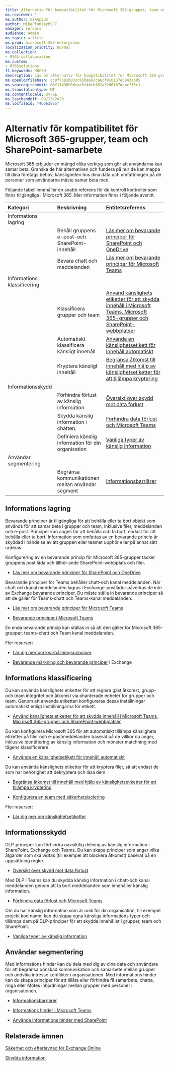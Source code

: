 ```yaml
---
title: Alternativ för kompatibilitet för Microsoft 365-grupper, team och SharePoint-samarbete
ms.reviewer: ''
ms.author: mikeplum
author: MikePlumleyMSFT
manager: serdars
audience: Admin
ms.topic: article
ms.prod: microsoft-365-enterprise
localization_priority: Normal
ms.collection:
- M365-collaboration
ms.custom:
- M365solutions
f1.keywords: NOCSH
description: Läs om alternativ för kompatibilitet för Microsoft 365-grupper,-team och SharePoint-samarbete.
ms.openlocfilehash: cc8f7391b03cc65ba66cca6cf010137e3843ab05
ms.sourcegitcommit: 66f1f430b3dcae5f46cb362a32d6fb7da4cff5c1
ms.translationtype: MT
ms.contentlocale: sv-SE
ms.lasthandoff: 08/13/2020
ms.locfileid: "46662865"
---
```

# <a name="compliance-options-for-microsoft-365-groups-teams-and-sharepoint-collaboration"></a>Alternativ för kompatibilitet för Microsoft 365-grupper, team och SharePoint-samarbete

Microsoft 365 erbjuder en mängd olika verktyg som gör att användarna kan samar beta. Granska de här alternativen och fundera på hur de kan mappa till dina företags behov, känsligheten hos dina data och omfattningen på de personer som användarna måste samar beta med.

Följande tabell innehåller en snabb referens för de kontroll kontroller som finns tillgängliga i Microsoft 365. Mer information finns i följande avsnitt.

|Kategori|Beskrivning|Entitetsreferens|
|:-------|:----------|:--------|
|Informations lagring|||
||Behåll gruppens e-post-och SharePoint-innehåll|[Läs mer om bevarande principer för SharePoint och OneDrive](https://docs.microsoft.com/microsoft-365/compliance/retention-policies-sharepoint)|
||Bevara chatt och meddelanden|[Läs mer om bevarande principer för Microsoft Teams](https://docs.microsoft.com/microsoft-365/compliance/retention-policies-teams)|
|Informations klassificering|||
||Klassificera grupper och team|[Använd känslighets etiketter för att skydda innehåll i Microsoft Teams, Microsoft 365-grupper och SharePoint-webbplatser](https://docs.microsoft.com/microsoft-365/compliance/sensitivity-labels-teams-groups-sites)|
||Automatiskt klassificera känsligt innehåll|[Använda en känslighetsetikett för innehåll automatiskt](https://docs.microsoft.com/microsoft-365/compliance/apply-sensitivity-label-automatically)|
||Kryptera känsligt innehåll|[Begränsa åtkomst till innehåll med hjälp av känslighetsetiketter för att tillämpa kryptering](https://docs.microsoft.com/microsoft-365/compliance/encryption-sensitivity-labels)|
|Informationsskydd|||
||Förhindra förlust av känslig information|[Översikt över skydd mot data förlust](https://docs.microsoft.com/microsoft-365/compliance/data-loss-prevention-policies)|
||Skydda känslig information i chatten.|[Förhindra data förlust och Microsoft Teams](https://docs.microsoft.com/microsoft-365/compliance/dlp-microsoft-teams)|
||Definiera känslig information för din organisation|[Vanliga typer av känslig information](https://docs.microsoft.com/microsoft-365/compliance/custom-sensitive-info-types)|
|Användar segmentering|||
||Begränsa kommunikationen mellan användar segment|[Informationsbarriärer](https://docs.microsoft.com/microsoft-365/compliance/information-barriers)|

## <a name="information-retention"></a>Informations lagring

Bevarande principer är tillgängliga för att behålla eller ta bort objekt som används för att samar beta i grupper och team, inklusive filer, meddelanden och e-post. Principer kan anges för att behålla och ta bort, endast för att behålla eller ta bort. Information som omfattas av en bevarande princip är skyddad i händelse av att gruppen eller teamet upphör eller på annat sätt raderas.

Konfigurering av en bevarande princip för Microsoft 365-grupper täcker gruppens post låda och tillhör ande SharePoint-webbplats och filer.

- [Läs mer om bevarande principer för SharePoint och OneDrive](https://docs.microsoft.com/microsoft-365/compliance/retention-policies-sharepoint)

Bevarande principer för Teams behåller chatt-och kanal meddelanden. När chatt och kanal meddelanden lagras i Exchange-postlådor påverkas de inte av Exchange bevarande principer. Du måste ställa in bevarande principer så att de gäller för Teams-chatt och Teams-kanal meddelanden:

- [Läs mer om bevarande principer för Microsoft Teams](https://docs.microsoft.com/microsoft-365/compliance/retention-policies-teams)

- [Bevarande principer i Microsoft Teams](https://docs.microsoft.com/microsoftteams/retention-policies)

En enda bevarande princip kan ställas in så att den gäller för Microsoft 365-grupper, teams-chatt och Team kanal meddelanden. 

Fler resurser:

- [Lär dig mer om kvarhållningsprinciper](https://docs.microsoft.com/microsoft-365/compliance/retention-policies)

- [Bevarande märkning och bevarande principer](https://docs.microsoft.com/exchange/security-and-compliance/messaging-records-management/retention-tags-and-policies) i Exchange

## <a name="information-classification"></a>Informations klassificering

Du kan använda känslighets etiketter för att reglera gäst åtkomst, grupp-och team integritet och åtkomst via ohanterade enheter för grupper och team. Genom att använda etiketten konfigureras dessa inställningar automatiskt enligt inställningarna för etikett.

- [Använd känslighets etiketter för att skydda innehåll i Microsoft Teams, Microsoft 365-grupper och SharePoint-webbplatser](https://docs.microsoft.com/microsoft-365/compliance/sensitivity-labels-teams-groups-sites)

Du kan konfigurera Microsoft 365 för att automatiskt tillämpa känslighets etiketter på filer och e-postmeddelanden baserat på de villkor du anger, inklusive identifiering av känslig information och mönster matchning med tågens klassificerare.

- [Använda en känslighetsetikett för innehåll automatiskt](https://docs.microsoft.com/microsoft-365/compliance/apply-sensitivity-label-automatically)

Du kan använda känslighets etiketter för att kryptera filer, så att endast de som har behörighet att dekryptera och läsa dem.

- [Begränsa åtkomst till innehåll med hjälp av känslighetsetiketter för att tillämpa kryptering](https://docs.microsoft.com/microsoft-365/compliance/encryption-sensitivity-labels)

- [Konfigurera en team med säkerhetsisolering](https://docs.microsoft.com/microsoft-365/solutions/secure-teams-security-isolation)

Fler resurser:

- [Lär dig mer om känslighetsetiketter](https://docs.microsoft.com/microsoft-365/compliance/sensitivity-labels)


## <a name="information-protection"></a>Informationsskydd

DLP-principer kan förhindra oavsiktlig delning av känslig information i SharePoint, Exchange och Teams. Du kan skapa principer som anger vilka åtgärder som ska vidtas (till exempel att blockera åtkomst) baserat på en uppsättning regler.

- [Översikt över skydd mot data förlust](https://docs.microsoft.com/microsoft-365/compliance/data-loss-prevention-policies)

Med DLP i Teams kan du skydda känslig information i chatt-och kanal meddelanden genom att ta bort meddelanden som innehåller känslig information.

- [Förhindra data förlust och Microsoft Teams](https://docs.microsoft.com/microsoft-365/compliance/dlp-microsoft-teams)

Om du har känslig information som är unik för din organisation, till exempel projekt kod namn, kan du skapa egna känsliga informations typer och tillämpa dem på DLP-principer för att skydda innehållet i grupper, team och SharePoint.

- [Vanliga typer av känslig information](https://docs.microsoft.com/microsoft-365/compliance/custom-sensitive-info-types)

## <a name="user-segmentation"></a>Användar segmentering

Med informations hinder kan du dela med dig av dina data och användare för att begränsa oönskad kommunikation och samarbete mellan grupper och undvika intresse konflikter i organisationen. Med informations hinder kan du skapa principer för att tillåta eller förhindra fil samarbete, chatta, ringa eller Mötes inbjudningar mellan grupper med personer i organisationen.

- [Informationsbarriärer](https://docs.microsoft.com/microsoft-365/compliance/information-barriers)

- [Informations hinder i Microsoft Teams](https://docs.microsoft.com/microsoftteams/information-barriers-in-teams)

- [Använda informations hinder med SharePoint](https://docs.microsoft.com/sharepoint/information-barriers)

## <a name="related-topics"></a>Relaterade ämnen

[Säkerhet och efterlevnad för Exchange Online](https://docs.microsoft.com/exchange/security-and-compliance/security-and-compliance)

[Skydda information](https://docs.microsoft.com/microsoft-365/compliance/protect-information)


